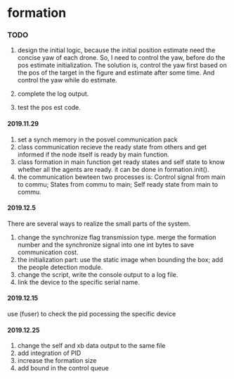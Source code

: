 # formation
### TODO
1. design the initial logic, because the initial position estimate need the concise yaw of each drone. So, I need to control the yaw, before do the pos estimate initialization. The solution is, control the yaw first based on the pos of the target in the figure and estimate after some time. And control the yaw while do estimate.

2. complete the log output.

3. test the pos est code.


#### 2019.11.29
1. set a synch memory in the posvel communication pack
2. class communication recieve the ready state from others and get informed if the node itself is ready by main function.
3. class formation in main function get ready states and self state to know whether all the agents are ready. it can be done in formation.init().
4. the communication bewteen two processes is: Control signal from main to commu; States from commu to main; Self ready state from main to commu.


#### 2019.12.5
There are several ways to realize the small parts of the system.
1. change the synchronize flag transmission type. merge the formation number and the synchronize signal into one int bytes to save communication cost.
2. the initialization part: use the static image when bounding the box; add the people detection module.
3. change the script, write the console output to a log file.
4. link the device to the specific serial name.

#### 2019.12.15
use (fuser) to check the pid pocessing the specific device

#### 2019.12.25
1. change the self and xb data output to the same file
2. add integration of PID
3. increase the formation size
4. add bound in the control queue